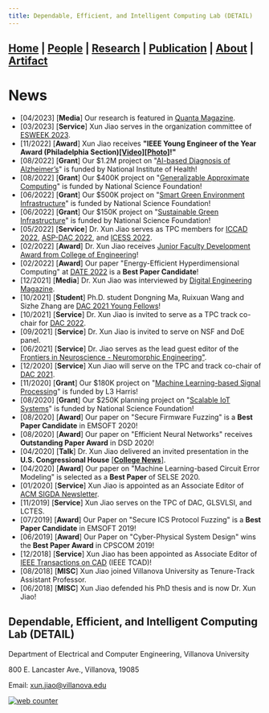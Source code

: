 ```yaml
---
title: Dependable, Efficient, and Intelligent Computing Lab (DETAIL)
---
```

## [**Home**](./) | [People](./people) | [Research](./research) | [Publication](./publication) | [About](./about) | [Artifact](./artifact) 

# News
* [04/2023] [**Media**] Our research is featured in [Quanta Magazine](https://www.quantamagazine.org/a-new-approach-to-computation-reimagines-artificial-intelligence-20230413/). 
* [03/2023] [**Service**] Xun Jiao serves in the organization committee of [ESWEEK 2023](https://esweek.org).
* [11/2022] [**Award**] Xun Jiao receives **"IEEE Young Engineer of the Year Award (Philadelphia Section)[[Video]](https://photos.app.goo.gl/cTcBK7tfW3TM9E9t7)[[Photo]](https://photos.app.goo.gl/N7b4W9JEECpk2FWs9)!"**
* [08/2022] [**Grant**] Our $1.2M project on "[AI-based Diagnosis of Alzheimer’s](https://reporter.nih.gov/search/T7r_s80tVUWcSrCg0doxWA/project-details/10438005)" is funded by National Institute of Health! 
* [08/2022] [**Grant**] Our $400K project on "[Generalizable Approximate Computing](https://www.nsf.gov/awardsearch/showAward?AWD_ID=2202310&HistoricalAwards=false)" is funded by National Science Foundation! 
* [06/2022] [**Grant**] Our $500K project on "[Smart Green Environment Infrastructure](https://www.nsf.gov/awardsearch/showAward?AWD_ID=2152834&HistoricalAwards=false)" is funded by National Science Foundation!
* [06/2022] [**Grant**] Our $150K project on "[Sustainable Green Infrastructure](https://www.nsf.gov/awardsearch/showAward?AWD_ID=2228035&HistoricalAwards=false)" is funded by National Science Foundation! 
* [05/2022] [**Service**] Dr. Xun Jiao serves as TPC members for [ICCAD 2022](https://iccad.com), [ASP-DAC 2022](https://www.aspdac.com/aspdac2023/), and [ICESS 2022](http://www.ieee-cybermatics.org/2022/icess/).
* [02/2022] [**Award**] Dr. Xun Jiao receives [Junior Faculty Development Award from College of Engineering](https://www1.villanova.edu/villanova/engineering/newsevents/newsarchives/2022/faculty-research/career-development-award.html)!
* [02/2022] [**Award**] Our paper "Energy-Efficient Hyperdimensional Computing" at [DATE 2022](https://www.date-conference.com/programme#:~:text=ENERGY%2DEFFICIENT%20BRAIN%2DINSPIRED%20HYPERDIMENSIONAL%20COMPUTING%20USING%20VOLTAGE%20SCALING) is a **Best Paper Candidate**!
* [12/2021] [**Media**] Dr. Xun Jiao was interviewed by [Digital Engineering Magazine](https://www.digitalengineering247.com/article/the-coming-of-age-of-ai-and-machine-learning-in-design/fea).  
* [10/2021] [**Student**] Ph.D. student Dongning Ma, Ruixuan Wang and Sizhe Zhang are [DAC 2021 Young Fellows](https://www.dac.com/Attend/Students-Scholarships/Young-Student-Fellow-Program)! 
* [10/2021] [**Service**] Dr. Xun Jiao is invited to serve as a TPC track co-chair for [DAC 2022](https://www.dac.com). 
* [09/2021] [**Service**] Dr. Xun Jiao is invited to serve on NSF and DoE panel.  
* [06/2021] [**Service**] Dr. Jiao serves as the lead guest editor of the [Frontiers in Neuroscience - Neuromorphic Engineering"](https://www.frontiersin.org/research-topics/22893/brain-inspired-hyperdimensional-computing-algorithms-models-and-architectures).  
* [12/2020] [**Service**]  Xun Jiao will serve on the TPC and track co-chair of [DAC 2021](https://www.dac.com). 
* [11/2020] [**Grant**] Our $180K project on "[Machine Learning-based Signal Processing](https://www1.villanova.edu/content/villanova/engineering/newsevents/newsarchives/2020/faculty-research/CAC-industry-contract.html)" is funded by L3 Harris! 
* [08/2020] [**Grant**] Our $250K planning project on "[Scalable IoT Systems](https://www.nsf.gov/awardsearch/showAward?AWD_ID=2028889&HistoricalAwards=false)" is funded by National Science Foundation!
* [08/2020] [**Award**] Our paper on "Secure Firmware Fuzzing" is a **Best Paper Candidate** in EMSOFT 2020!
* [08/2020] [**Award**] Our paper on "Efficient Neural Networks" receives **Outstanding Paper Award** in DSD 2020!
* [04/2020] [**Talk**] Dr. Xun Jiao delivered an invited presentation in the **U.S. Congressional House** [[**College News**]](https://www1.villanova.edu/villanova/engineering/newsevents/newsarchives/2020/faculty-research/Sudler-Blockchain.html).
* [04/2020] [**Award**] Our paper on "Machine Learning-based Circuit Error Modeling" is selected as a **Best Paper** of SELSE 2020.  
* [01/2020] [**Service**] Xun Jiao is appointed as an Associate Editor of [ACM SIGDA Newsletter](https://www.sigda.org/publications/newsletter/).
* [11/2019] [**Service**] Xun Jiao serves on the TPC of DAC, GLSVLSI, and LCTES. 
* [07/2019] [**Award**] Our Paper on "Secure ICS Protocol Fuzzing" is a **Best Paper Candidate** in EMSOFT 2019!
* [06/2019] [**Award**] Our Paper on "Cyber-Physical System Design" wins the **Best Paper Award** in CPSCOM 2019!
* [12/2018] [**Service**] Xun Jiao has been appointed as Associate Editor of [IEEE Transactions on CAD](https://ieee-ceda.org/publication/tcad-publication/committee/tcad-editorial-board) (IEEE TCAD)!
* [08/2018] [**MISC**] Xun Jiao joined Villanova University as Tenure-Track Assistant Professor. 
* [06/2018] [**MISC**] Xun Jiao defended his PhD thesis and is now Dr. Xun Jiao! 
  
## Dependable, Efficient, and Intelligent Computing Lab (DETAIL)
Department of Electrical and Computer Engineering, Villanova University

800 E. Lancaster Ave., Villanova, 19085

Email: xun.jiao@villanova.edu

<a href="https://www.hitwebcounter.com" target="_blank">
<img src="https://hitwebcounter.com/counter/counter.php?page=8058682&style=0001&nbdigits=5&type=page&initCount=0" title="Free Counter" Alt="web counter"   border="0" /></a> 
